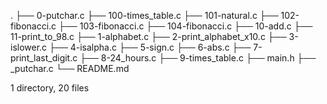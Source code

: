 .
├── 0-putchar.c
├── 100-times_table.c
├── 101-natural.c
├── 102-fibonacci.c
├── 103-fibonacci.c
├── 104-fibonacci.c
├── 10-add.c
├── 11-print_to_98.c
├── 1-alphabet.c
├── 2-print_alphabet_x10.c
├── 3-islower.c
├── 4-isalpha.c
├── 5-sign.c
├── 6-abs.c
├── 7-print_last_digit.c
├── 8-24_hours.c
├── 9-times_table.c
├── main.h
├── _putchar.c
└── README.md

1 directory, 20 files

